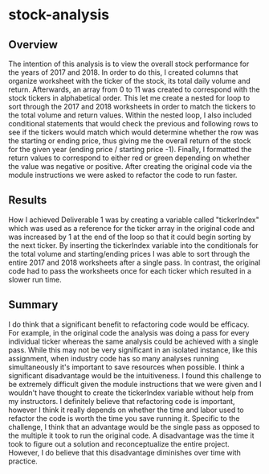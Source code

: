 # stock-analysis

## Overview

The intention of this analysis is to view the overall stock performance for the years of 2017 and 2018. In order to do this, I created columns that organize worksheet with the ticker of the stock, its total daily volume and return. Afterwards, an array from 0 to 11 was created to correspond with the stock tickers in alphabetical order. This let me create a nested for loop to sort through the 2017 and 2018 worksheets in order to match the tickers to the total volume and return values. Within the nested loop, I also included conditional statements that would check the previous and following rows to see if the tickers would match which would determine whether the row was the starting or ending price, thus giving me the overall return of the stock for the given year (ending price / starting price -1). Finally, I formatted the return values to correspond to either red or green depending on whether the value was negative or positive. After creating the original code via the module instructions we were asked to refactor the code to run faster.

## Results

How I achieved Deliverable 1 was by creating a variable called "tickerIndex" which was used as a reference for the ticker array in the original code and was increased by 1 at the end of the loop so that it could begin sorting by the next ticker. By inserting the tickerIndex variable into the conditionals for the total volume and starting/ending prices I was able to sort through the entire 2017 and 2018 worksheets after a single pass. In contrast, the original code had to pass the worksheets once for each ticker which resulted in a slower run time.

## Summary

I do think that a significant benefit to refactoring code would be efficacy. For example, in the original code the analysis was doing a pass for every individual ticker whereas the same analysis could be achieved with a single pass. While this may not be very significant in an isolated instance, like this assignment, when industry code has so many analyses running simultaneously it's important to save resources when possible. I think a significant disadvantage would be the intuitiveness. I found this challenge to be extremely difficult given the module instructions that we were given and I wouldn't have thought to create the tickerIndex variable without help from my instructors. I definitely believe that refactoring code is important, however I think it really depends on whether the time and labor used to refactor the code is worth the time you save running it. Specific to the challenge, I think that an advantage would be the single pass as opposed to the multiple it took to run the original code. A disadvantage was the time it took to figure out a solution and reconceptualize the entire project. However, I do believe that this disadvantage diminishes over time with practice. 


